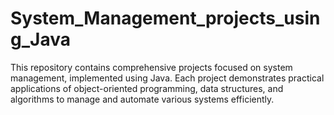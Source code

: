 # System_Management_projects_using_Java
 This repository contains comprehensive projects focused on system management, implemented using Java. Each project demonstrates practical applications of object-oriented programming, data structures, and algorithms to manage and automate various systems efficiently.
